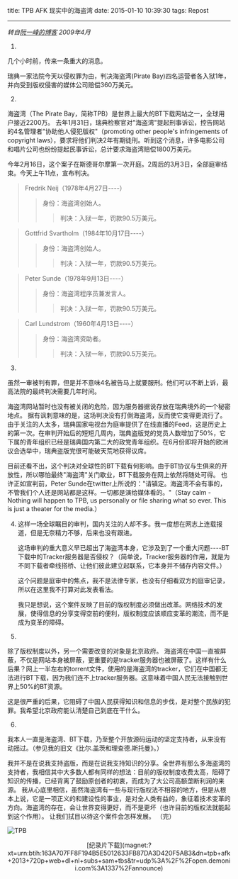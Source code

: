 title: TPB AFK 现实中的海盗湾
date: 2015-01-10 10:39:30
tags: Repost

---
*转自[阮一峰的博客](http://www.ruanyifeng.com/blog/2009/04/some_thoughts_on_the_pirate_bay_guilty.html) 2009年4月*
<!--more-->
1.

   几个小时前，传来一条重大的消息。

   瑞典一家法院今天以侵权罪为由，判决海盗湾(Pirate Bay)四名运营者各入狱1年，并向受到版权侵害的媒体公司赔偿360万美元。

2.

   海盗湾（The Pirate Bay，简称TPB）是世界上最大的BT下载网站之一，全球用户接近2200万。
去年1月31日，瑞典检察官对"海盗湾"提起刑事诉讼，控告网站的4名管理者"协助他人侵犯版权"（promoting other people's infringements of copyright laws），要求将他们判决2年有期徒刑。听到这个消息，许多电影公司和唱片公司也纷纷提起民事诉讼，总计要求海盗湾赔偿1800万美元。

   今年2月16日，这个案子在斯德哥尔摩第一次开庭。2周后的3月3日，全部庭审结束。今天上午11点，宣布判决。

   >Fredrik Neij（1978年4月27日----）
   >  >身份：海盗湾创始人。
   >  >
   >  > >判决：入狱一年，罚款90.5万美元。

   >Gottfrid Svartholm（1984年10月17日----）
   >  >身份：海盗湾创始人。
   >  >
   >  > >判决：入狱一年，罚款90.5万美元。

   >Peter Sunde（1978年9月13日----）
   >  >身份：海盗湾程序员兼发言人。
   >  >
   >  > >判决：入狱一年，罚款90.5万美元。

   >Carl Lundstrom（1960年4月13日----）
   >  >身份：海盗湾资助者。
   >  >
   >  > >判决：入狱一年，罚款90.5万美元。

3.

   虽然一审被判有罪，但是并不意味4名被告马上就要服刑。他们可以不断上诉，最高法院的最终判决需要几年时间。

   海盗湾网站暂时也没有被关闭的危险，因为服务器据说存放在瑞典境外的一个秘密地点。
据有讽刺意味的是，这场判决没有打倒海盗湾，反而使它变得更流行了。由于关注的人太多，瑞典国家电视台为庭审提供了在线直播的Feed，这是历史上的第一次。在审判开始后的短短几周内，瑞典盗版党的党员人数增加了50%，它下属的青年组织已经是瑞典国内第二大的政党青年组织。在6月份即将开始的欧洲议会选举中，瑞典盗版党很可能破天荒地获得议席。

   目前还看不出，这个判决对全球性的BT下载有何影响。由于BT协议与生俱来的开放性，所以哪怕最终"海盗湾"关门歇业，BT下载服务在网上依然将随处可得。
也许正如宣判前，Peter Sunde在twitter上所说的："请镇定。海盗湾不会有事的，不管我们个人还是网站都是这样。一切都是演给媒体看的。"（Stay calm - Nothing will happen to TPB, us personally or file sharing what so ever. This is just a theater for the media.）

4.
   这样一场全球瞩目的审判，国内关注的人却不多。我一度想在网志上连载报道，但是无奈精力不够，后来也没有跟进。

   这场审判的重大意义早已超出了海盗湾本身，它涉及到了一个重大问题----BT下载中的Tracker服务器是否侵权？（简单说，Tracker服务器的作用，就是为不同下载者牵线搭桥、让他们彼此建立起联系，它本身并不储存内容文件。）

   这个问题是庭审中的焦点，我不是法律专家，也没有仔细看双方的庭审记录，所以在这里我不打算对此发表看法。

   我只是想说，这个案件反映了目前的版权制度必须做出改革。网络技术的发展，使得信息的分享变得空前的便利，版权制度应该顺应变革的潮流，而不是成为变革的障碍。

5.

   除了版权制度以外，另一个需要改变的对象是北京政府。
海盗湾在中国一直被屏蔽，不仅是网站本身被屏蔽，更重要的是tracker服务器也被屏蔽了。这样有什么后果？网上一半左右的torrent文件，使用的是海盗湾的tracker，它们在中国都无法进行BT下载，因为我们连不上tracker服务器。这意味着中国人民无法接触到世界上50%的BT资源。

   这是很严重的后果，它阻碍了中国人民获得知识和信息的步伐，是对整个民族的犯罪。我希望北京政府能认清楚自己到底在干什么。

6.

   我本人一直是海盗湾、BT下载，乃至整个开放源码运动的坚定支持者，从来没有动摇过。（参见我的旧文《比尔.盖茨和理查德.斯托曼》。）

   我并不是在说我支持盗版，而是在说我支持知识的分享。全世界有那么多海盗湾的支持者，我相信其中大多数人都有同样的想法：目前的版权制度收费太高，阻碍了知识的传播，已经背离了鼓励原创者的初衷，而成为了大公司高额垄断利润的来源。
   我从心底里相信，虽然海盗湾有一些与现行版权法不相容的地方，但是从根本上说，它是一项正义的和建设性的事业，是对全人类有益的，象征着技术变革的方向。海盗湾的存在，会让世界变得更好，而不是更坏（也许目前的版权法就能起到这个作用）。
让我们拭目以待这个案件会怎样发展。
（完）

![TPB](/image/tpb.jpg)

<center>[纪录片下载](magnet:?xt=urn:btih:163A707FF8F194B5E5012633FB87DA3D420F5AB3&dn=tpb+afk+2013+720p+web+dl+nl+subs+sam+tbs&tr=udp%3A%2F%2Fopen.demonii.com%3A1337%2Fannounce)